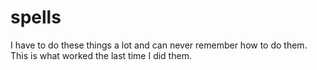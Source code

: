 # spells

I have to do these things a lot and can never remember how to do them. This is what worked the last time I did them.
